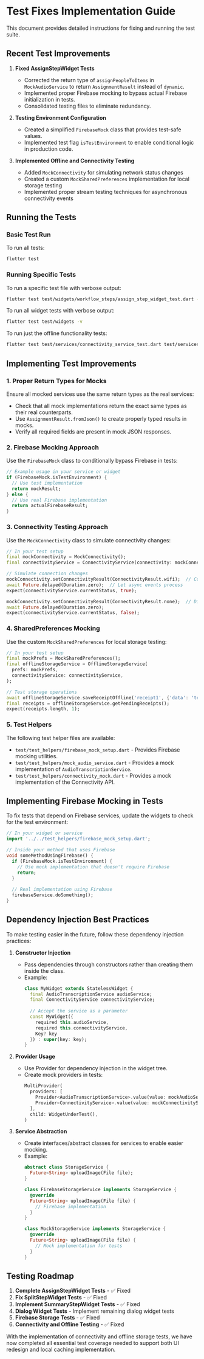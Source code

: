 # Test Fixes Implementation Guide

This document provides detailed instructions for fixing and running the test suite.

## Recent Test Improvements

1. **Fixed AssignStepWidget Tests**
   - Corrected the return type of `assignPeopleToItems` in `MockAudioService` to return `AssignmentResult` instead of `dynamic`.
   - Implemented proper Firebase mocking to bypass actual Firebase initialization in tests.
   - Consolidated testing files to eliminate redundancy.

2. **Testing Environment Configuration**
   - Created a simplified `FirebaseMock` class that provides test-safe values.
   - Implemented test flag `isTestEnvironment` to enable conditional logic in production code.

3. **Implemented Offline and Connectivity Testing**
   - Added `MockConnectivity` for simulating network status changes
   - Created a custom `MockSharedPreferences` implementation for local storage testing
   - Implemented proper stream testing techniques for asynchronous connectivity events

## Running the Tests

### Basic Test Run

To run all tests:
```bash
flutter test
```

### Running Specific Tests

To run a specific test file with verbose output:
```bash
flutter test test/widgets/workflow_steps/assign_step_widget_test.dart -v
```

To run all widget tests with verbose output:
```bash
flutter test test/widgets -v
```

To run just the offline functionality tests:
```bash
flutter test test/services/connectivity_service_test.dart test/services/offline_storage_service_test.dart
```

## Implementing Test Improvements

### 1. Proper Return Types for Mocks

Ensure all mocked services use the same return types as the real services:

- Check that all mock implementations return the exact same types as their real counterparts.
- Use `AssignmentResult.fromJson()` to create properly typed results in mocks.
- Verify all required fields are present in mock JSON responses.

### 2. Firebase Mocking Approach

Use the `FirebaseMock` class to conditionally bypass Firebase in tests:

```dart
// Example usage in your service or widget
if (FirebaseMock.isTestEnvironment) {
  // Use test implementation
  return mockResult;
} else {
  // Use real Firebase implementation
  return actualFirebaseResult;
}
```

### 3. Connectivity Testing Approach

Use the `MockConnectivity` class to simulate connectivity changes:

```dart
// In your test setup
final mockConnectivity = MockConnectivity();
final connectivityService = ConnectivityService(connectivity: mockConnectivity);

// Simulate connection changes
mockConnectivity.setConnectivityResult(ConnectivityResult.wifi);  // Connected
await Future.delayed(Duration.zero);  // Let async events process
expect(connectivityService.currentStatus, true);

mockConnectivity.setConnectivityResult(ConnectivityResult.none);  // Disconnected
await Future.delayed(Duration.zero);
expect(connectivityService.currentStatus, false);
```

### 4. SharedPreferences Mocking

Use the custom `MockSharedPreferences` for local storage testing:

```dart
// In your test setup
final mockPrefs = MockSharedPreferences();
final offlineStorageService = OfflineStorageService(
  prefs: mockPrefs,
  connectivityService: connectivityService,
);

// Test storage operations
await offlineStorageService.saveReceiptOffline('receipt1', {'data': 'test'});
final receipts = offlineStorageService.getPendingReceipts();
expect(receipts.length, 1);
```

### 5. Test Helpers

The following test helper files are available:

- `test/test_helpers/firebase_mock_setup.dart` - Provides Firebase mocking utilities.
- `test/test_helpers/mock_audio_service.dart` - Provides a mock implementation of `AudioTranscriptionService`.
- `test/test_helpers/connectivity_mock.dart` - Provides a mock implementation of the Connectivity API.

## Implementing Firebase Mocking in Tests

To fix tests that depend on Firebase services, update the widgets to check for the test environment:

```dart
// In your widget or service
import '../../test_helpers/firebase_mock_setup.dart';

// Inside your method that uses Firebase
void someMethodUsingFirebase() {
  if (FirebaseMock.isTestEnvironment) {
    // Use mock implementation that doesn't require Firebase
    return;
  }
  
  // Real implementation using Firebase
  firebaseService.doSomething();
}
```

## Dependency Injection Best Practices

To make testing easier in the future, follow these dependency injection practices:

1. **Constructor Injection**
   - Pass dependencies through constructors rather than creating them inside the class.
   - Example: 
     ```dart
     class MyWidget extends StatelessWidget {
       final AudioTranscriptionService audioService;
       final ConnectivityService connectivityService;
       
       // Accept the service as a parameter
       const MyWidget({
         required this.audioService,
         required this.connectivityService,
         Key? key
       }) : super(key: key);
     }
     ```

2. **Provider Usage**
   - Use Provider for dependency injection in the widget tree.
   - Create mock providers in tests:
     ```dart
     MultiProvider(
       providers: [
         Provider<AudioTranscriptionService>.value(value: mockAudioService),
         Provider<ConnectivityService>.value(value: mockConnectivityService),
       ],
       child: WidgetUnderTest(),
     )
     ```

3. **Service Abstraction**
   - Create interfaces/abstract classes for services to enable easier mocking.
   - Example:
     ```dart
     abstract class StorageService {
       Future<String> uploadImage(File file);
     }
     
     class FirebaseStorageService implements StorageService {
       @override
       Future<String> uploadImage(File file) {
         // Firebase implementation
       }
     }
     
     class MockStorageService implements StorageService {
       @override
       Future<String> uploadImage(File file) {
         // Mock implementation for tests
       }
     }
     ```

## Testing Roadmap

1. **Complete AssignStepWidget Tests** - ✅ Fixed
2. **Fix SplitStepWidget Tests** - ✅ Fixed 
3. **Implement SummaryStepWidget Tests** - ✅ Fixed
4. **Dialog Widget Tests** - Implement remaining dialog widget tests
5. **Firebase Storage Tests** - ✅ Fixed
6. **Connectivity and Offline Testing** - ✅ Fixed

With the implementation of connectivity and offline storage tests, we have now completed all essential test coverage needed to support both UI redesign and local caching implementation. 
